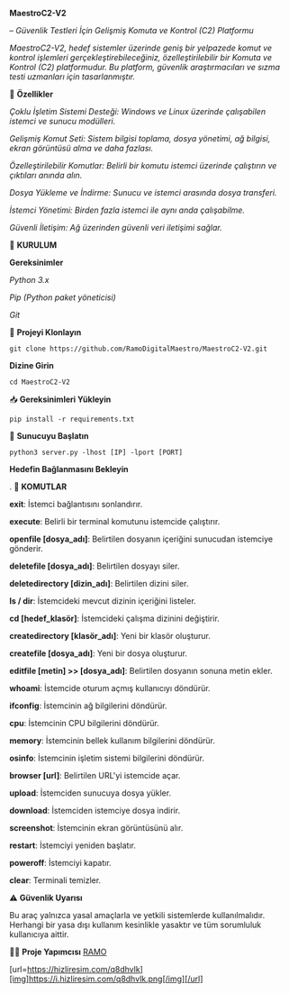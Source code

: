 
**MaestroC2-V2**



– *Güvenlik Testleri İçin Gelişmiş Komuta ve Kontrol (C2) Platformu*

*MaestroC2-V2, hedef sistemler üzerinde geniş bir yelpazede komut ve kontrol işlemleri gerçekleştirebileceğiniz, özelleştirilebilir bir Komuta ve Kontrol (C2) platformudur. Bu platform, güvenlik araştırmacıları ve sızma testi uzmanları için tasarlanmıştır.*



🚀 **Özellikler**



*Çoklu İşletim Sistemi Desteği: Windows ve Linux üzerinde çalışabilen istemci ve sunucu modülleri.*

*Gelişmiş Komut Seti: Sistem bilgisi toplama, dosya yönetimi, ağ bilgisi, ekran görüntüsü alma ve daha fazlası.*

*Özelleştirilebilir Komutlar: Belirli bir komutu istemci üzerinde çalıştırın ve çıktıları anında alın.*

*Dosya Yükleme ve İndirme: Sunucu ve istemci arasında dosya transferi.*

*İstemci Yönetimi: Birden fazla istemci ile aynı anda çalışabilme.*

*Güvenli İletişim: Ağ üzerinden güvenli veri iletişimi sağlar.*




🚀 **KURULUM**



**Gereksinimler**

*Python 3.x*

*Pip (Python paket yöneticisi)*

*Git*




🔗 **Projeyi Klonlayın**

```git clone https://github.com/RamoDigitalMaestro/MaestroC2-V2.git```


**Dizine Girin**

```cd MaestroC2-V2```





📥 **Gereksinimleri Yükleyin**

```pip install -r requirements.txt```





🔌 **Sunucuyu Başlatın**

```python3 server.py -lhost [IP] -lport [PORT]```



**Hedefin Bağlanmasını Bekleyin**



.
📜 **KOMUTLAR**

**exit**: İstemci bağlantısını sonlandırır.

**execute**: Belirli bir terminal komutunu istemcide çalıştırır.

**openfile [dosya_adı]**: Belirtilen dosyanın içeriğini sunucudan istemciye gönderir.

**deletefile [dosya_adı]**: Belirtilen dosyayı siler.

**deletedirectory [dizin_adı]**: Belirtilen dizini siler.

**ls / dir**: İstemcideki mevcut dizinin içeriğini listeler.

**cd [hedef_klasör]**: İstemcideki çalışma dizinini değiştirir.

**createdirectory [klasör_adı]**: Yeni bir klasör oluşturur.

**createfile [dosya_adı]**: Yeni bir dosya oluşturur.

**editfile [metin] >> [dosya_adı]**: Belirtilen dosyanın sonuna metin ekler.

**whoami**: İstemcide oturum açmış kullanıcıyı döndürür.

**ifconfig**: İstemcinin ağ bilgilerini döndürür.

**cpu**: İstemcinin CPU bilgilerini döndürür.

**memory**: İstemcinin bellek kullanım bilgilerini döndürür.

**osinfo**: İstemcinin işletim sistemi bilgilerini döndürür.

**browser [url]**: Belirtilen URL'yi istemcide açar.

**upload**: İstemciden sunucuya dosya yükler.

**download**: İstemciden istemciye dosya indirir.

**screenshot**: İstemcinin ekran görüntüsünü alır.

**restart**: İstemciyi yeniden başlatır.

**poweroff**: İstemciyi kapatır.

**clear**: Terminali temizler.



⚠️ **Güvenlik Uyarısı**




Bu araç yalnızca yasal amaçlarla ve yetkili sistemlerde kullanılmalıdır. Herhangi bir yasa dışı kullanım kesinlikle yasaktır ve tüm sorumluluk kullanıcıya aittir.






  🧑‍💻 **Proje Yapımcısı**
[ RAMO ](https://github.com/RamoDigitalMaestro)



[url=https://hizliresim.com/q8dhvlk][img]https://i.hizliresim.com/q8dhvlk.png[/img][/url]








